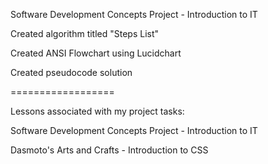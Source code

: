 Software Development Concepts Project - Introduction to IT

Created algorithm titled "Steps List"

Created ANSI Flowchart using Lucidchart

Created pseudocode solution

==================

Lessons associated with my project tasks:

Software Development Concepts Project - Introduction to IT

Dasmoto's Arts and Crafts - Introduction to CSS 
